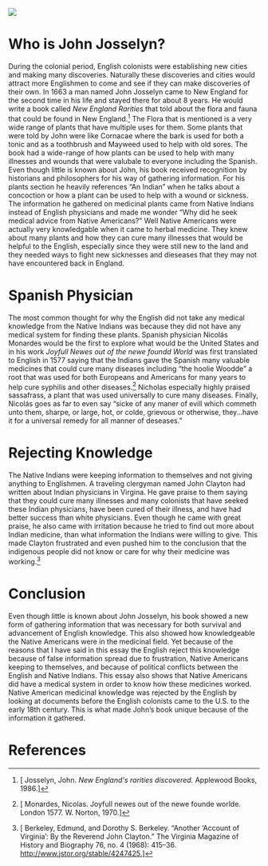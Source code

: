 <a href="https://juncture-digital.org"><img src="https://juncture-digital.org/images/ve-button.png"></a>

<param ve-config 
       title="John Josselyn and New England Medicine"
       author="Damian Ramos"
       banner="https://upload.wikimedia.org/wikipedia/commons/2/21/A_collection_of_pamphlets-_containing_the_way_and_manner_of_inoculating_the_small-pox_both_in_Britain_and_New-England_Fleuron_N014857-14.png" 
       layout="vertical">

<!-- Entities discussed throughout the essay are typically defined before the essay text and
     are thus available in all text.  Entity identifiers (QIDs) can be found in either
     Wikipedia or Wikidata (https://www.wikidata.org)> -->
<param ve-entity eid="Q6242285"> <!-- John Josselyn -->
<param ve-entity eid="Q950531"> <!--Nicolás Monardes -->
<param ve-entity eid="Q17893"> <!-- John Clayton -->


# Who is John Josselyn?

During the colonial period, English colonists were establishing new cities and making many discoveries. Naturally these discoveries and cities would attract more Englishmen to come and see if they can make discoveries of their own. In 1663 a man named John Josselyn came to New England for the second time in his life and stayed there for about 8 years. He would write a book called _New England Rarities_ that told about the flora and fauna that could be found in New England.[^1] The Flora that is mentioned is a very wide range of plants that have multiple uses for them. Some plants that were told by John were like Cornacae where the bark is used for both a tonic and as a toothbrush and Mayweed used to help with old sores. The book had a wide-range of how plants can be used to help with many illnesses and wounds that were valubale to everyone including the Spanish. Even though little is known about John, his book received recognition by historians and philosophers for his way of gathering information. For his plants section he heavily references “An Indian” when he talks about a concoction or how a plant can be used to help with a wound or sickness. The information he gathered on medicinal plants came from Native Indians instead of English physicians and made me wonder “Why did he seek medical advice from Native Americans?” Well Native Americans were actually very knowledgable when it came to herbal medicine. They knew about many plants and how they can cure many illnesses that would be helpful to the English, especially since they were still new to the land and they needed ways to fight new sicknesses and dieseases that they may not have encountered back in England.

<param ve-image 
       label="New England Rarities"
       description="Book cover of John Josselyn's book _New England Rarities_"
       License="public domain"
       url="https://images-na.ssl-images-amazon.com/images/I/61XpVJLQR1L.jpg">


# Spanish Physician
The most common thought for why the English did not take any medical knowledge from the Native Indians was because they did not have any medical system for finding these plants. Spanish physician Nicolás Monardes would be the first to explore what would be the United States and in his work _Joyfull Newes out of the newe foundd World_ was first translated to English in 1577 saying that the Indians gave the Spanish many valuable medicines that could cure many diseases including “the hoolie Woodde” a root that was used for both Europeans and Americans for many years to help cure syphilis and other diseases.[^2] Nicholas especially highly praised sassafrass, a plant that was used universally to cure many diseases. Finally, Nicolás goes as far to even say “sicke of any maner of evill which commeth unto them, sharpe, or large, hot, or colde, grievous or otherwise, they…have it for a universal remedy for all manner of deseases.”
<param ve-image 
       label="Sassafras" 
       description="Sassafrass Leafs" 
       license="public domain" 
       url="https://upload.wikimedia.org/wikipedia/commons/1/13/Monardes_Sassafras_1574.jpg">
       
# Rejecting Knowledge
The Native Indians were keeping information to themselves and not giving anything to Englishmen. A traveling clergyman named John Clayton had written about Indian physicians in Virgina. He gave praise to them saying that they could cure many illnesses and many colonists that have seeked these Indian physicians, have been cured of their illness, and have had better success than white physicians. Even though he came with great praise, he also came with irritation because he tried to find out more about Indian medicine, than what information the Indians were willing to give. This made Clayton frustrated and even pushed him to the conclusion that the indigenous people did not know or care for why their medicine was working.[^3]
<param ve-image
       label="1500s illustration of Native Americans by Johann Froschauer"
       description="illustration of Native Americans in the year 1500"
       license="public domain"
       url="https://upload.wikimedia.org/wikipedia/commons/8/8f/1500s_illustration_of_Native_Americans_by_Johann_Froschauer.jpg">
       
# Conclusion      
Even though little is known about John Josselyn, his book showed a new form of gathering information that was necessary for both survival and advancement of English knowledge. This also showed how knowledgeable the Native Americans were in the medicinal field. Yet because of the reasons that I have said in this essay the English reject this knowledge because of false information spread due to frustration, Native Americans keeping to themselves, and because of political conflicts between the English and Native Indians. This essay also shows that Native Americans did have a medical system in order to know how these medicines worked. Native American medicinal knowledge was rejected by the English by looking at documents before the English colonists came to the U.S. to the early 18th century. This is what made John’s book unique because of the information it gathered. 
<param ve-image
       label="Map of New England"
       description="Map of New England"
       license="public domain"
       url="https://upload.wikimedia.org/wikipedia/commons/4/4a/A_mapp_of_New_England_%282675735796%29.jpg">
       
#  References                  
[^1]: [ Josselyn, John. _New England's rarities discovered._ Applewood Books, 1986.]
[^2]: [ Monardes, Nicolas. Joyfull newes out of the newe founde worlde. London 1577. W. Norton, 1970.]
[^3]: [  Berkeley, Edmund, and Dorothy S. Berkeley. “Another ‘Account of Virginia’: By the Reverend John Clayton.” The Virginia Magazine of History and Biography 76, no. 4 (1968): 415–36. http://www.jstor.org/stable/4247425.]

